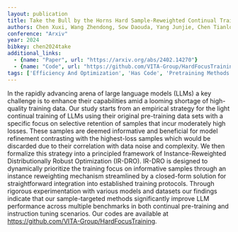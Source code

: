 ```yaml
---
layout: publication
title: Take the Bull by the Horns Hard Sample-Reweighted Continual Training Improves LLM Generalization
authors: Chen Xuxi, Wang Zhendong, Sow Daouda, Yang Junjie, Chen Tianlong, Liang Yingbin, Zhou Mingyuan, Wang Zhangyang
conference: "Arxiv"
year: 2024
bibkey: chen2024take
additional_links:
  - {name: "Paper", url: "https://arxiv.org/abs/2402.14270"}
  - {name: "Code", url: "https://github.com/VITA-Group/HardFocusTraining"}
tags: ['Efficiency And Optimization', 'Has Code', 'Pretraining Methods', 'Tools', 'Training Techniques']
---
```

In the rapidly advancing arena of large language models (LLMs) a key challenge is to enhance their capabilities amid a looming shortage of high-quality training data. Our study starts from an empirical strategy for the light continual training of LLMs using their original pre-training data sets with a specific focus on selective retention of samples that incur moderately high losses. These samples are deemed informative and beneficial for model refinement contrasting with the highest-loss samples which would be discarded due to their correlation with data noise and complexity. We then formalize this strategy into a principled framework of Instance-Reweighted Distributionally Robust Optimization (IR-DRO). IR-DRO is designed to dynamically prioritize the training focus on informative samples through an instance reweighting mechanism streamlined by a closed-form solution for straightforward integration into established training protocols. Through rigorous experimentation with various models and datasets our findings indicate that our sample-targeted methods significantly improve LLM performance across multiple benchmarks in both continual pre-training and instruction tuning scenarios. Our codes are available at https://github.com/VITA-Group/HardFocusTraining.
